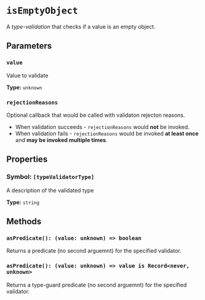 # `isEmptyObject`

A *type-validation* that checks if a value is an empty object.

## Parameters

### `value`
Value to validate

**Type:** `unknown`

### `rejectionReasons`
Optional callback that would be called with validaton rejecton reasons.  

- When validation succeeds - `rejectionReasons` would **not** be invoked.
- When validation fails - `rejectionReasons` would be invoked **at least once**
and **may be invoked multiple times**.

## Properties

### Symbol: `[typeValidatorType]`
A description of the validated type

**Type:** `string`

## Methods

### `asPredicate(): (value: unknown) => boolean`
Returns a predicate (no second arguemnt) for the specified validator.

### `asPredicate(): (value: unknown) => value is Record<never, unknown>`
Returns a type-guard predicate (no second arguemnt) for the specified validator.
